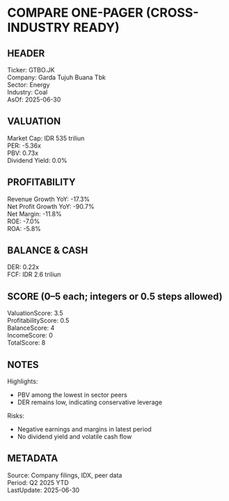 # COMPARE ONE-PAGER (CROSS-INDUSTRY READY)

## HEADER
Ticker: GTBO.JK  
Company: Garda Tujuh Buana Tbk  
Sector: Energy  
Industry: Coal  
AsOf: 2025-06-30

## VALUATION
Market Cap: IDR 535 triliun  
PER: -5.36x  
PBV: 0.73x  
Dividend Yield: 0.0%

## PROFITABILITY
Revenue Growth YoY: -17.3%  
Net Profit Growth YoY: -90.7%  
Net Margin: -11.8%  
ROE: -7.0%  
ROA: -5.8%

## BALANCE & CASH
DER: 0.22x  
FCF: IDR 2.6 triliun

## SCORE (0–5 each; integers or 0.5 steps allowed)
ValuationScore: 3.5  
ProfitabilityScore: 0.5  
BalanceScore: 4  
IncomeScore: 0  
TotalScore: 8

## NOTES
Highlights:
- PBV among the lowest in sector peers
- DER remains low, indicating conservative leverage

Risks:
- Negative earnings and margins in latest period
- No dividend yield and volatile cash flow

## METADATA
Source: Company filings, IDX, peer data  
Period: Q2 2025 YTD  
LastUpdate: 2025-06-30